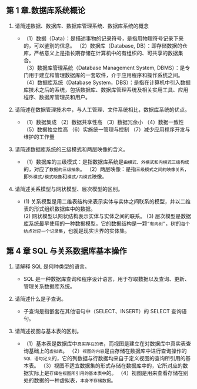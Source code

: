 ## 第 1 章.数据库系统概论

1. 请简述数据、数据库、数据库管理系统、数据库系统的概念

   - （1）数据（Data）：是描述事物的记录符号，是指用物理符号记录下来的，可以鉴别的信息。
     （2）数据库（Database, DB）：即存储数据的仓库，严格意义上是指长期存储在计算机中的有组织的、可共享的数据集合。  
     （3）数据库管理系统（Database Management System, DBMS）：是专门用于建立和管理数据库的一套软件，介于应用程序和操作系统之间。  
     （4）数据库系统（Database System，DBS）：是指在计算机中引入数据库技术之后的系统，包括数据库、数据库管理系统及相关实用工具、应用程序、数据库管理员和用户。

2. 请简述在数据管理技术中，与人工管理、文件系统相比，数据库系统的优点。

   - （1）数据集成
     （2）数据共享性高
     （3）数据冗余小
     （4）数据一致性
     （5）数据独立性高
     （6）实施统一管理与控制
     （7）减少应用程序开发与维护的工作量

3. 请简述数据库系统的三级模式和两层映像的含义。

   - （1）数据库的三级模式：是指数据库系统是`由模式、外模式和内模式三级构成`的，对应了`数据的三级抽象`。
     （2）两层映像：是指`三级模式之间的映像关系`，即`外模式/模式映像`和`模式/内模式`映像。

4. 请简述关系模型与网状模型、层次模型的区别。

   - (1) 关系模型是用二维表结构来表示实体与实体之间联系的模型，并以二维表的形式组织数据库中的数据。  
     (2) 网状模型以网状结构表示实体与实体之间的联系。
     (3) 层次模型是数据库系统最早使用的一种数据模型，它的数据结构是一颗`“有向树”`，树的`每个结点对应一个记录集`，也就是现实世界的实体集。

## 第 4 章 SQL 与关系数据库基本操作

1. 请解释 SQL 是何种类型的语言。

   - SQL 是一种数据库查询和程序设计语言，用于存取数据以及查询、更新、管理关系数据库系统。

2. 请简述什么是子查询。

   - 子查询是指嵌套在其他语句中（SELECT、INSERT）的 SELECT 查询语句。

3. 请简述视图与基本表的区别。

   - （1）基本表是数据库中`真实存在的表`，而视图是建立在对数据库中真实表查询基础上的`虚拟表`。
     （2）`视图的内容`是由存储在数据库中进行查询操作的 `SQL 语句定义`的，它的列数据与行数据均来自于定义视图的查询所引用的基本表。
     （3）视图不适宜数据集的形式存储在数据库中的，它所对应的数据实际上是`存储在视图所引用的基本表中`的。
     （4）视图是用来查看存储在别处的数据的一种虚拟表，`本身不存储数据`。

